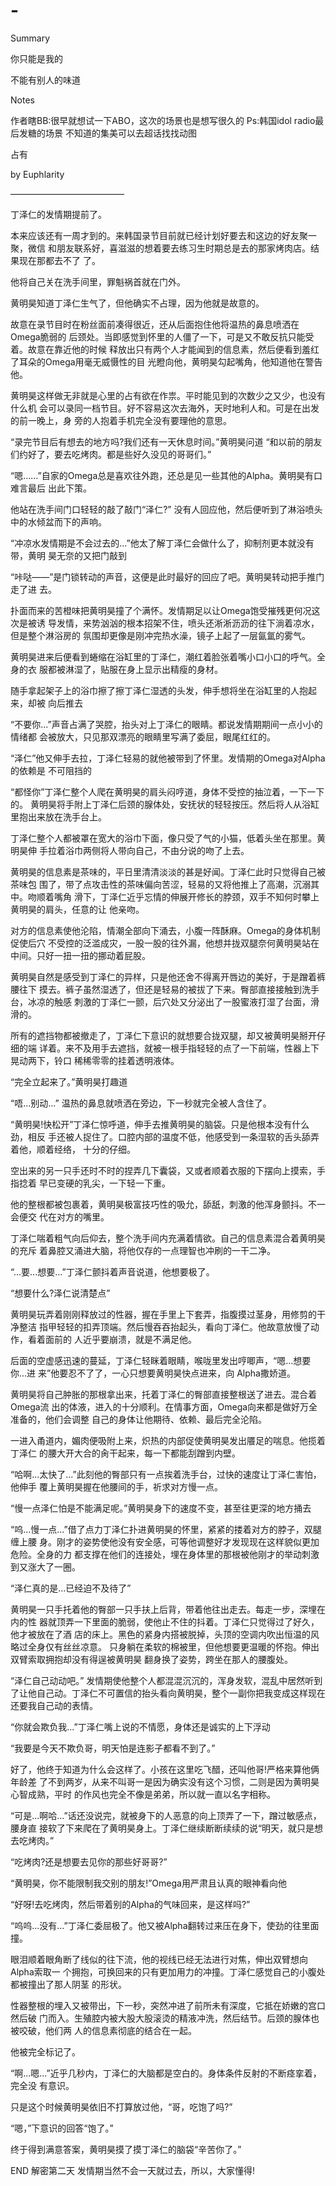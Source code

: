 # -
Summary
    
你只能是我的
    
不能有别人的味道

Notes

作者瞎BB:很早就想试一下ABO，这次的场景也是想写很久的 
Ps:韩国idol radio最后发糖的场景 不知道的集美可以去超话找找动图

占有

by Euphlarity

—————————————

丁泽仁的发情期提前了。

本来应该还有一周才到的。来韩国录节目前就已经计划好要去和这边的好友聚一聚，微信 和朋友联系好，喜滋滋的想着要去练习生时期总是去的那家烤肉店。结果现在那都去不了 了。

他将自己关在洗手间里，罪魁祸首就在门外。

黄明昊知道丁泽仁生气了，但他确实不占理，因为他就是故意的。

故意在录节目时在粉丝面前凑得很近，还从后面抱住他将温热的鼻息喷洒在Omega脆弱的 后颈处。当即感觉到怀里的人僵了一下，可是又不敢反抗只能受着。故意在靠近他的时候 释放出只有两个人才能闻到的信息素，然后便看到羞红了耳朵的Omega用毫无威慑性的目 光瞪向他，黄明昊勾起嘴角，他知道他在警告他。

黄明昊这样做无非就是心里的占有欲在作祟。平时能见到的次数少之又少，也没有什么机 会可以录同一档节目。好不容易这次去海外，天时地利人和。可是在出发的前一晚上，身 旁的人抱着手机完全没有要理他的意思。

“录完节目后有想去的地方吗?我们还有一天休息时间。”黄明昊问道 “和以前的朋友们约好了，要去吃烤肉。都是些好久没见的哥哥们。”

“嗯......”自家的Omega总是喜欢往外跑，还总是见一些其他的Alpha。黄明昊有口难言最后 出此下策。

他站在洗手间门口轻轻的敲了敲门“泽仁?” 没有人回应他，然后便听到了淋浴喷头中的水倾盆而下的声响。

“冲凉水发情期是不会过去的...”他太了解丁泽仁会做什么了，抑制剂更本就没有带，黄明 昊无奈的又把门敲到

“咔哒——”是门锁转动的声音，这便是此时最好的回应了吧。黄明昊转动把手推门走了进 去。

扑面而来的苦橙味把黄明昊撞了个满怀。发情期足以让Omega饱受摧残更何况这次是被诱 导发情，来势汹汹的根本招架不住，喷头还淅淅沥沥的往下淌着凉水，但是整个淋浴房的 氛围却更像是刚冲完热水澡，镜子上起了一层氤氲的雾气。

黄明昊进来后便看到蜷缩在浴缸里的丁泽仁，潮红着脸张着嘴小口小口的呼气。全身的衣 服都被淋湿了，贴服在身上显示出精瘦的身材。

随手拿起架子上的浴巾擦了擦丁泽仁湿透的头发，伸手想将坐在浴缸里的人抱起来，却被 向后推去

“不要你...”声音占满了哭腔，抬头对上丁泽仁的眼睛。都说发情期期间一点小小的情绪都 会被放大，只见那双漂亮的眼睛里写满了委屈，眼尾红红的。

“泽仁”他又伸手去拉，丁泽仁轻易的就他被带到了怀里。发情期的Omega对Alpha的依赖是 不可阻挡的

“都怪你”丁泽仁整个人爬在黄明昊的肩头闷哼道，身体不受控的抽泣着，一下一下的。 黄明昊将手附上丁泽仁后颈的腺体处，安抚状的轻轻按压。然后将人从浴缸里抱出来放在洗手台上。

丁泽仁整个人都被罩在宽大的浴巾下面，像只受了气的小猫，低着头坐在那里。黄明昊伸 手拉着浴巾两侧将人带向自己，不由分说的吻了上去。

黄明昊的信息素是茶味的，平日里清清淡淡的甚是好闻。丁泽仁此时只觉得自己被茶味包 围了，带了点攻击性的茶味偏向苦涩，轻易的又将他推上了高潮，沉溺其中。吻顺着嘴角 滑下，丁泽仁近乎忘情的伸展开修长的脖颈，双手不知何时攀上黄明昊的肩头，任意的让 他亲吻。

对方的信息素使他沦陷，情潮全部向下涌去，小腹一阵酥麻。Omega的身体机制促使后穴 不受控的泛滥成灾，一股一股的往外漏，他想并拢双腿奈何黄明昊站在中间。只好一扭一扭的挪动着屁股。

黄明昊自然是感受到丁泽仁的异样，只是他还舍不得离开唇边的美好，于是蹭着裤腰往下 摸去。裤子虽然湿透了，但还是轻易的被拔了下来。臀部直接接触到洗手台，冰凉的触感 刺激的丁泽仁一颤，后穴处又分泌出了一股蜜液打湿了台面，滑滑的。

所有的遮挡物都被撤走了，丁泽仁下意识的就想要合拢双腿，却又被黄明昊掰开仔细的端 详着。来不及用手去遮挡，就被一根手指轻轻的点了一下前端，性器上下晃动两下，铃口 稀稀零零的挂着透明液体。

“完全立起来了。”黄明昊打趣道

“唔...别动...” 温热的鼻息就喷洒在旁边，下一秒就完全被人含住了。

“黄明昊!快松开”丁泽仁惊呼道，伸手去推黄明昊的脑袋。只是他根本没有什么劲，相反 手还被人捉住了。口腔内部的温度不低，他感受到一条湿软的舌头舔弄着他，顺着经络， 十分的仔细。

空出来的另一只手还时不时的捏弄几下囊袋，又或者顺着衣服的下摆向上摸索，手指捻着 早已变硬的乳尖，一下轻一下重。

他的整根都被包裹着，黄明昊极富技巧性的吸允，舔舐，刺激的他浑身颤抖。不一会便交 代在对方的嘴里。

丁泽仁喘着粗气向后仰去，整个洗手间内充满着情欲。自己的信息素混合着黄明昊的充斥 着鼻腔又涌进大脑，将他仅存的一点理智也冲刷的一干二净。

“...要...想要...”丁泽仁颤抖着声音说道，他想要极了。

“想要什么?泽仁说清楚点”

黄明昊玩弄着刚刚释放过的性器，握在手里上下套弄，指腹摸过茎身，用修剪的干净整洁 指甲轻轻的扣弄顶端。然后慢吞吞抬起头，看向丁泽仁。他故意放慢了动作，看着面前的 人近乎要崩溃，就是不满足他。

后面的空虚感迅速的蔓延，丁泽仁轻眯着眼睛，喉咙里发出哼唧声，“嗯...想要你...进 来”他要忍不了了，一心只想要黄明昊快点进来，向 Alpha撒娇道。

黄明昊将自己肿胀的那根拿出来，托着丁泽仁的臀部直接整根送了进去。混合着Omega流 出的体液，进入的十分顺利。在情事方面，Omega向来都是做好万全准备的，他们会调整 自己的身体让他期待、依赖、最后完全沦陷。

一进入甬道内，媚肉便吸附上来，炽热的内部促使黄明昊发出餍足的喘息。他揽着丁泽仁 的腰大开大合的肏干起来，每一下都能刮蹭到内壁。

“哈啊...太快了...”此刻他的臀部只有一点挨着洗手台，过快的速度让丁泽仁害怕，他伸手 覆上黄明昊握在他腰间的手，祈求对方慢一点。

“慢一点泽仁怕是不能满足呢。”黄明昊身下的速度不变，甚至往更深的地方捅去

“呜...慢一点...”借了点力丁泽仁扑进黄明昊的怀里，紧紧的搂着对方的脖子，双腿缠上腰 身。刚才的姿势使他没有安全感，可等他调整好才发现现在这样貌似更加危险。全身的力 都支撑在他们的连接处，埋在身体里的那根被他刚才的举动刺激到又涨大了一圈。

“泽仁真的是...已经迫不及待了”

黄明昊一只手托着他的臀部一只手扶上后背，带着他往出走去。每走一步，深埋在内的性 器就顶弄一下里面的脆弱，使他止不住的抖着。丁泽仁只觉得过了好久，他才被放在了酒 店的床上。黑色的紧身内搭被脱掉，头顶的空调内吹出恒温的风略过全身仅有丝丝凉意。 只身躺在柔软的棉被里，但他想要更温暖的怀抱。伸出双臂索取拥抱却没有得逞被黄明昊 翻身换了姿势，跨坐在那人的腰腹处。

“泽仁自己动动吧。” 发情期使他整个人都混混沉沉的，浑身发软，混乱中居然听到了让他自己动。丁泽仁不可置信的抬头看向黄明昊，整个一副你把我变成这样现在还要我自己动的表情。 

“你就会欺负我...”丁泽仁嘴上说的不情愿，身体还是诚实的上下浮动

“我要是今天不欺负哥，明天怕是连影子都看不到了。”

好了，他终于知道为什么会这样了。小孩在这里吃飞醋，还叫他哥!严格来算他俩年龄差 了不到两岁，从来不叫哥一是因为确实没有这个习惯，二则是因为黄明昊心智成熟，平时 的作风也完全不像是弟弟，所以就一直以名字相称。

“可是...啊哈...”话还没说完，就被身下的人恶意的向上顶弄了一下，蹭过敏感点，腰身直 接软了下来爬在了黄明昊身上。丁泽仁继续断断续续的说“明天，就只是想去吃烤肉。”

“吃烤肉?还是想要去见你的那些好哥哥?” 

“黄明昊，你不能限制我交别的朋友!”Omega用严肃且认真的眼神看向他

“好呀!去吃烤肉，然后带着别的Alpha的气味回来，是这样吗?”

“呜呜...没有...”丁泽仁委屈极了。他又被Alpha翻转过来压在身下，使劲的往里面撞。

眼泪顺着眼角断了线似的往下流，他的视线已经无法进行对焦，伸出双臂想向Alpha索取一 个拥抱，可换回来的只有更加用力的冲撞。丁泽仁感觉自己的小腹处都被撞出了那人阴茎 的形状。

性器整根的埋入又被带出，下一秒，突然冲进了前所未有深度，它抵在娇嫩的宫口然后破 门而入。生殖腔内被大股大股滚烫的精液冲洗，然后结节。后颈的腺体也被咬破，他们两 人的信息素彻底的结合在一起。

他被完全标记了。

“啊...嗯...”近乎几秒内，丁泽仁的大脑都是空白的。身体条件反射的不断痉挛着，完全没 有意识。

只是这个时候黄明昊依旧不打算放过他，“哥，吃饱了吗?”

“嗯，”下意识的回答“饱了。”

终于得到满意答案，黄明昊摸了摸丁泽仁的脑袋“辛苦你了。”




END
解密第二天 发情期当然不会一天就过去，所以，大家懂得!
